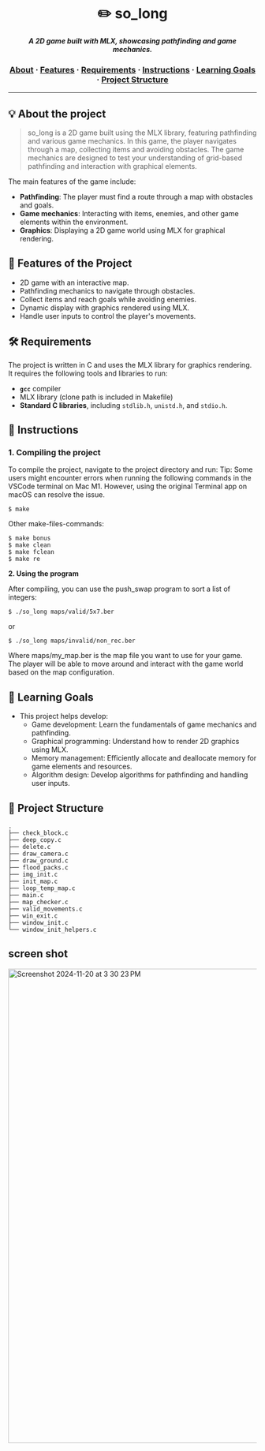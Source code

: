 <h1 align="center">
	✏️ so_long
</h1>

<p align="center">
	<b><i>A 2D game built with MLX, showcasing pathfinding and game mechanics.</i></b><br>
</p>

<h3 align="center">
		<a href="#-about-the-project">About</a>
		<span> · </span>
		<a href="#-features-of-the-project">Features</a>
		<span> · </span>
		<a href="#-requirements">Requirements</a>
		<span> · </span>
		<a href="#-instructions">Instructions</a>
		<span> · </span>
		<a href="#-learning-goals">Learning Goals</a>
		<span> · </span>
		<a href="#-project-structure">Project Structure</a>
</h3>

---

## 💡 About the project

> so_long is a 2D game built using the MLX library, featuring pathfinding and various game mechanics. In this game, the player navigates through a map, collecting items and avoiding obstacles. The game mechanics are designed to test your understanding of grid-based pathfinding and interaction with graphical elements.

The main features of the game include:
- **Pathfinding**: The player must find a route through a map with obstacles and goals.
- **Game mechanics**: Interacting with items, enemies, and other game elements within the environment.
- **Graphics**: Displaying a 2D game world using MLX for graphical rendering.

## 🌟 Features of the Project

- 2D game with an interactive map.
- Pathfinding mechanics to navigate through obstacles.
- Collect items and reach goals while avoiding enemies.
- Dynamic display with graphics rendered using MLX.
- Handle user inputs to control the player's movements.

## 🛠️ Requirements

The project is written in C and uses the MLX library for graphics rendering. It requires the following tools and libraries to run:
- **`gcc`** compiler
- MLX library (clone path is included in Makefile)
- **Standard C libraries**, including `stdlib.h`, `unistd.h`, and `stdio.h`.

## 🔧 Instructions

### 1. Compiling the project

To compile the project, navigate to the project directory and run:
Tip: Some users might encounter errors when running the following commands in the VSCode terminal on Mac M1. However, using the original Terminal app on macOS can resolve the issue.

```shell
$ make
```

Other make-files-commands:
```shell
$ make bonus
$ make clean
$ make fclean
$ make re
```
**2. Using the program**

After compiling, you can use the push_swap program to sort a list of integers:
```
$ ./so_long maps/valid/5x7.ber
```
or
```
$ ./so_long maps/invalid/non_rec.ber
```
Where maps/my_map.ber is the map file you want to use for your game. The player will be able to move around and interact with the game world based on the map configuration.

## 🎯 Learning Goals
- This project helps develop:
	- Game development: Learn the fundamentals of game mechanics and pathfinding.
	- Graphical programming: Understand how to render 2D graphics using MLX.
	- Memory management: Efficiently allocate and deallocate memory for game elements and resources.
	- Algorithm design: Develop algorithms for pathfinding and handling user inputs.

## 📂 Project Structure
```
.
├── check_block.c
├── deep_copy.c
├── delete.c
├── draw_camera.c
├── draw_ground.c
├── flood_packs.c
├── img_init.c
├── init_map.c
├── loop_temp_map.c
├── main.c
├── map_checker.c
├── valid_movements.c
├── win_exit.c
├── window_init.c
└── window_init_helpers.c
```
## screen shot
<img width="962" alt="Screenshot 2024-11-20 at 3 30 23 PM" src="https://github.com/user-attachments/assets/c59e7a9d-9cf4-4cba-8e22-54043398de62">
